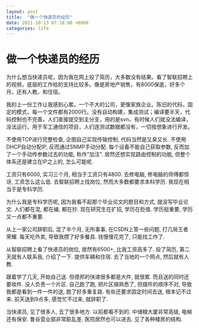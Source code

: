 ```yaml
---
layout: post
title:  "做一个快递员的经历"
date: 2021-10-13 07:18:00 +0800
categories: life
---
```

# 做一个快递员的经历

为什么想当快递员呢，因为我在网上投了简历，大多数没有结果。看了智联招聘上的视频，底层的工作给的支持比较多。像是房地产销售，有8000保底，好多个月，还有人教，和住宿。

我的上一份工作让我感到心累。一个不大的公司，更像家族企业。陈旧的代码，固定的模式，每一个文件都有2000行。没有自动构建，集成测试；编译要半天，代码控制也不完善，人们直接提交到主分支，用的是svn，有时候人们就没法编译，没法运行。用于军工通信的项目，人们连测试数据都没有，一切按想象进行开发。

不使用TCP进行完整检查, 企图自己实现传输控制, 代码当然是又臭又长. 不使用DHCP自动分配IP, 反而通过SNMP手动分配. 每个设备不能自己获取参数, 反而加了一个手动传参数过去的功能, 称作"加注". 居然还想实现路由控制的功能, 但整个体系还是建立在IP之上的, 怎么可能呢.

工资只有6000, 实习三个月, 相当于工资只有4800. 去修电脑, 修电脑的师傅都惊讶, 工资怎么这么低. 去智联招聘上找岗位, 然而大多数都要求本科学历. 我现在相当于是专科学历.

为什么我是专科学历呢, 因为我看不起那个毕业论文的题目和方式, 就没写毕业论文. 人们都在混, 都在编, 都在抄. 现在研究生在扩招, 学历在贬值. 学历挺重要, 学历又一点都不重要.

从上一家公司辞职后, 混了半个月, 无所事事, 在CSDN上答一些问题, 打几局王者荣耀. 每天吃外卖, 导致我攒了好多餐具. 钱慢慢花完了, 只能找工作了.

从智联招聘上看了快递员的岗位, 居然有6500+, 比我工资高多了. 投了简历, 第二天就有人联系我, 介绍了一下. 提供车辆和住宿. 去了当地的一个网点, 然后就有人教.

跟着学了几天, 开始自己送. 但德邦的快递很多都是大件, 就很累. 而且送的同时还要收件. 没人负责一个片区. 自己跑了跑, 把片区搞熟悉了, 但摆件的顺序不对, 导致我都是看到一件一件的送, 跑了好多重复路. 有些还要求固定时间去送, 根本记不过来. 前天送到9点多, 感觉忙不过来, 就辞职了.

当快递员, 见了很多人, 去了很多地方. 以前都看不到的. 中储粮大厦非常高级, 电梯还有保安. 鲁谷营业部非常脏乱差. 医院居然也可以进去. 见了各种楼房的结构.
